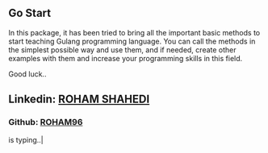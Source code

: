 ## Go Start

In this package, it has been tried to bring all the important basic methods to start teaching Gulang programming language. You can call the methods in the simplest possible way and use them, and if needed, create other examples with them and increase your programming skills in this field.

Good luck..

## Linkedin: <a href="https://www.linkedin.com/in/roham-shahedi">ROHAM SHAHEDI</a> 
### Github: <a href="https://www.linkedin.com/in/roham-shahedi">ROHAM96</a>


is typing..|